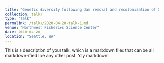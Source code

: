 ```yaml
---
title: "Genetic diversity following dam removal and recolonization of Steelhead in the Elwha River"
collection: talks
type: "Talk"
permalink: /talks/2020-04-20-talk-1.md
venue: "Northwest Fisheries Science Center"
date: 2020-04-20
location: "Seattle, WA"
---
```


This is a description of your talk, which is a markdown files that can be all markdown-ified like any other post. Yay markdown!
